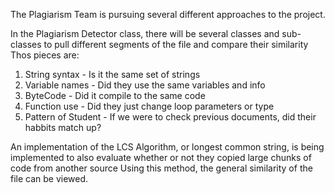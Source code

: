 The Plagiarism Team is pursuing several different approaches to the project.  

In the Plagiarism Detector class, there will be several classes and sub-classes to pull different segments of the file and compare their similarity
Thos pieces are: 
1. String syntax - Is it the same set of strings
2. Variable names - Did they use the same variables and info
3. ByteCode - Did it compile to the same code
4. Function use - Did they just change loop parameters or type
5. Pattern of Student - If we were to check previous documents, did their habbits match up?

An implementation of the LCS Algorithm, or longest common string, is being implemented to also evaluate whether or not they copied large chunks of code from another source
Using this method, the general similarity of the file can be viewed.  

